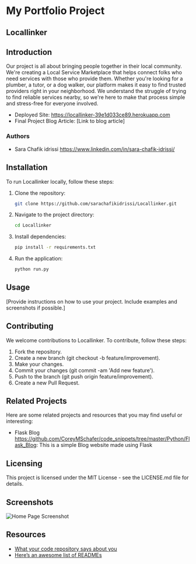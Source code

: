 # My Portfolio Project 

## Locallinker

## Introduction

Our project is all about bringing people together in their local community. We're creating a Local Service Marketplace that helps connect folks who need services with those who provide them. Whether you're looking for a plumber, a tutor, or a dog walker, our platform makes it easy to find trusted providers right in your neighborhood. We understand the struggle of trying to find reliable services nearby, so we're here to make that process simple and stress-free for everyone involved.

- Deployed Site: https://locallinker-39e1d033ce89.herokuapp.com
- Final Project Blog Article: [Link to blog article]

### Authors

- Sara Chafik idrissi https://www.linkedin.com/in/sara-chafik-idrissi/

## Installation

To run Locallinker locally, follow these steps:

1. Clone the repository:

   ```bash
   git clone https://github.com/sarachafikidrissi/Locallinker.git

2. Navigate to the project directory:
    ```bash
    cd Locallinker

3. Install dependencies:
    ```bash
    pip install -r requirements.txt

4. Run the application:
    ```bash
    python run.py
## Usage

[Provide instructions on how to use your project. Include examples and screenshots if possible.]

## Contributing

We welcome contributions to Locallinker. To contribute, follow these steps:

1. Fork the repository.
2. Create a new branch (git checkout -b feature/improvement).
3. Make your changes.
4. Commit your changes (git commit -am 'Add new feature').
5. Push to the branch (git push origin feature/improvement).
6. Create a new Pull Request.

## Related Projects

Here are some related projects and resources that you may find useful or interesting:

- Flask Blog https://github.com/CoreyMSchafer/code_snippets/tree/master/Python/Flask_Blog: This is a simple Blog website made using Flask 


## Licensing

This project is licensed under the MIT License - see the LICENSE.md file for details.

## Screenshots

![Home Page Screenshot](screenshots/home-page.png)

## Resources

- [What your code repository says about you](https://thoughtbot.com/blog/what-your-github-repo-says-about-you)
- [Here’s an awesome list of READMEs](https://github.com/matiassingers/awesome-readme)

